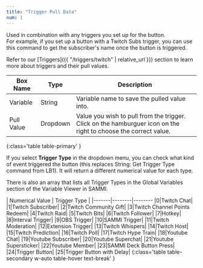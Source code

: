 ```yaml
---
title: "Trigger Pull Data"
num: 1
---
```


Used in combination with any triggers you set up for the button.\
For example, if you set up a button with a Twitch Subs trigger, you can use this command to get the subscriber's name once the button is triggered.

Refer to our [Triggers]({{ "/triggers/twitch" | relative_url }}) section to learn more about triggers and their pull values.

| Box Name | Type | Description |
|-------|--------|--------|
|Variable | String | Variable name to save the pulled value into. |
|Pull Value|Dropdown| Value you wish to pull from the trigger. Click on the hamburguer icon on the right to choose the correct value.
{:class='table table-primary' }

If you select **Trigger Type** in the dropdown menu, you can check what kind of event triggered the button (this replaces String: Get Trigger Type command from LB1). It will return a different numerical value for each type.

There is also an array that lists all Trigger Types in the Global Variables section of the Variable Viewer in SAMMI.

| Numerical Value | Trigger Type |
|-------|--------|--------
|0|Twitch Chat|
|1|Twitch Subscriber|
|2|Twitch Community Gift|
|3|Twitch Channel Points Redeem|
|4|Twitch Raid|
|5|Twitch Bits|
|6|Twitch Follower|
|7|Hotkey|
|8|Interval Trigger|
|9|OBS Trigger|
|10|SAMMI Trigger|
|11|Twitch Moderation|
|12|Extension Trigger|
|13|Twitch Whispers|
|14|Twitch Host|
|15|Twitch Prediction|
|16|Twitch Poll|
|17|Twitch Hype Train|
|18|Youtube Chat|
|19|Youtube Subscriber|
|20|Youtube Superchat|
|21|Youtube Supersticker|
|22|Youtube Member|
|23|SAMMI Deck Button Press|
|24|Trigger Button|
|25|Trigger Button with Delay|
{:class='table table-secondary w-auto table-hover text-break' }
